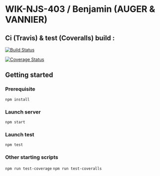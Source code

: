 # WIK-NJS-403 / Benjamin (AUGER & VANNIER)

## Ci (Travis) & test (Coveralls) build :
[![Build Status](https://travis-ci.org/BloodMotion/wik-njs-403.png?branch=master)](https://travis-ci.org/BloodMotion/wik-njs-403)

[![Coverage Status](https://coveralls.io/repos/github/BloodMotion/wik-njs-403/badge.svg?branch=master)](https://coveralls.io/github/BloodMotion/wik-njs-403?branch=master)

## Getting started

### Prerequisite

`npm install`

### Launch server

`npm start`

### Launch test

`npm test`

### Other starting scripts
`npm run test-coverage`
`npm run test-coveralls`